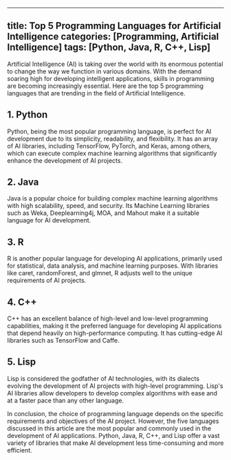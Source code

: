 

---
title: Top 5 Programming Languages for Artificial Intelligence
categories: [Programming, Artificial Intelligence]
tags: [Python, Java, R, C++, Lisp]
---

Artificial Intelligence (AI) is taking over the world with its enormous potential to change the way we function in various domains. With the demand soaring high for developing intelligent applications, skills in programming are becoming increasingly essential. Here are the top 5 programming languages that are trending in the field of Artificial Intelligence.

## 1. Python

Python, being the most popular programming language, is perfect for AI development due to its simplicity, readability, and flexibility. It has an array of AI libraries, including TensorFlow, PyTorch, and Keras, among others, which can execute complex machine learning algorithms that significantly enhance the development of AI projects.

## 2. Java

Java is a popular choice for building complex machine learning algorithms with high scalability, speed, and security. Its Machine Learning libraries such as Weka, Deeplearning4j, MOA, and Mahout make it a suitable language for AI development.

## 3. R

R is another popular language for developing AI applications, primarily used for statistical, data analysis, and machine learning purposes. With libraries like caret, randomForest, and glmnet, R adjusts well to the unique requirements of AI projects.

## 4. C++

C++ has an excellent balance of high-level and low-level programming capabilities, making it the preferred language for developing AI applications that depend heavily on high-performance computing. It has cutting-edge AI libraries such as TensorFlow and Caffe.

## 5. Lisp

Lisp is considered the godfather of AI technologies, with its dialects evolving the development of AI projects with high-level programming. Lisp's AI libraries allow developers to develop complex algorithms with ease and at a faster pace than any other language.

In conclusion, the choice of programming language depends on the specific requirements and objectives of the AI project. However, the five languages discussed in this article are the most popular and commonly used in the development of AI applications. Python, Java, R, C++, and Lisp offer a vast variety of libraries that make AI development less time-consuming and more efficient.